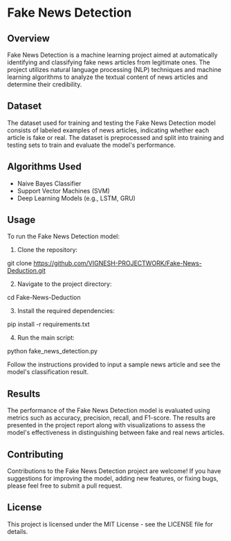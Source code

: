 # Fake News Detection

## Overview

Fake News Detection is a machine learning project aimed at automatically identifying and classifying fake news articles from legitimate ones. The project utilizes natural language processing (NLP) techniques and machine learning algorithms to analyze the textual content of news articles and determine their credibility.

## Dataset

The dataset used for training and testing the Fake News Detection model consists of labeled examples of news articles, indicating whether each article is fake or real. The dataset is preprocessed and split into training and testing sets to train and evaluate the model's performance.

## Algorithms Used

- Naive Bayes Classifier
- Support Vector Machines (SVM)
- Deep Learning Models (e.g., LSTM, GRU)

## Usage

To run the Fake News Detection model:

1. Clone the repository:

git clone https://github.com/VIGNESH-PROJECTWORK/Fake-News-Deduction.git

2. Navigate to the project directory:

cd Fake-News-Deduction

3. Install the required dependencies:

pip install -r requirements.txt

4. Run the main script:

python fake_news_detection.py

Follow the instructions provided to input a sample news article and see the model's classification result.

## Results

The performance of the Fake News Detection model is evaluated using metrics such as accuracy, precision, recall, and F1-score. The results are presented in the project report along with visualizations to assess the model's effectiveness in distinguishing between fake and real news articles.

## Contributing

Contributions to the Fake News Detection project are welcome! If you have suggestions for improving the model, adding new features, or fixing bugs, please feel free to submit a pull request.

## License

This project is licensed under the MIT License - see the LICENSE file for details.
